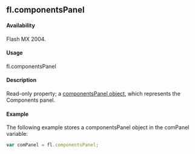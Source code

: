 ## fl.componentsPanel

#### Availability

Flash MX 2004.

#### Usage

fl.componentsPanel

#### Description

Read-only property; a [componentsPanel object](../componentsPanel_object/componentsPanel_summary.md), which represents the Components panel.

#### Example

The following example stores a componentsPanel object in the comPanel variable:

```javascript
var comPanel = fl.componentsPanel;
```
